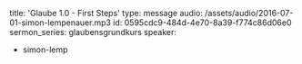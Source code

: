 title: 'Glaube 1.0 - First Steps'
type: message
audio: /assets/audio/2016-07-01-simon-lempenauer.mp3
id: 0595cdc9-484d-4e70-8a39-f774c86d06e0
sermon_series: glaubensgrundkurs
speaker:
  - simon-lemp
